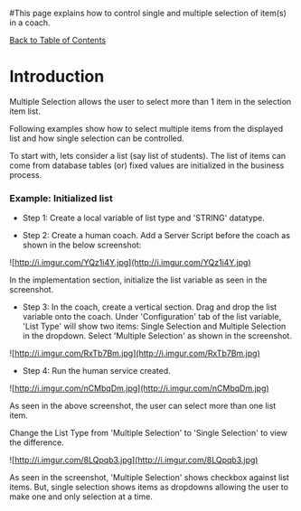 #This page explains how to control single and multiple selection of item(s) in a coach.

[Back to Table of Contents](TableOfContents.md)

# Introduction #

Multiple Selection allows the user to select more than 1 item in the selection item list.

Following examples show how to select multiple items from the displayed list and how single selection can be controlled.

To start with, lets consider a list (say list of students). The list of items can come from database tables (or) fixed values are initialized in the business process.

### Example: Initialized list ###

  * Step 1:
Create a local variable of list type and 'STRING' datatype.

  * Step 2:
Create a human coach. Add a Server Script before the coach as shown in the below screenshot:

![http://i.imgur.com/YQz1i4Y.jpg](http://i.imgur.com/YQz1i4Y.jpg)

In the implementation section, initialize the list variable as seen in the screenshot.

  * Step 3:
In the coach, create a vertical section. Drag and drop the list variable onto the coach.
Under 'Configuration' tab of the list variable, 'List Type' will show two items: Single Selection and Multiple Selection in the dropdown.
Select 'Multiple Selection' as shown in the screenshot.

![http://i.imgur.com/RxTb7Bm.jpg](http://i.imgur.com/RxTb7Bm.jpg)

  * Step 4:
Run the human service created.

![http://i.imgur.com/nCMbqDm.jpg](http://i.imgur.com/nCMbqDm.jpg)

As seen in the above screenshot, the user can select more than one list item.

Change the List Type from 'Multiple Selection' to 'Single Selection' to view the difference.

![http://i.imgur.com/8LQpqb3.jpg](http://i.imgur.com/8LQpqb3.jpg)

As seen in the screenshot, 'Multiple Selection' shows checkbox against list items. But, single selection shows items as dropdowns allowing the user to make one and only selection at a time.




